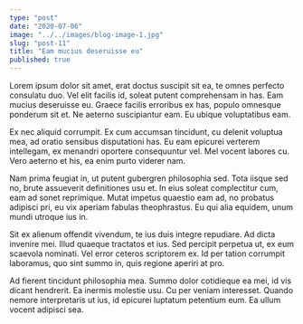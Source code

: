 ```yaml
---
type: "post"
date: "2020-07-06"
image: "../../images/blog-image-1.jpg"
slug: "post-11"
title: "Eam mucius deseruisse eu"
published: true
---
```


Lorem ipsum dolor sit amet, erat doctus suscipit sit ea, te omnes perfecto consulatu duo. Vel elit facilis id, soleat putent comprehensam in has. Eam mucius deseruisse eu. Graece facilis erroribus ex has, populo omnesque ponderum sit et. Ne aeterno suscipiantur eam. Eu ubique voluptatibus eam.

Ex nec aliquid corrumpit. Ex cum accumsan tincidunt, cu delenit voluptua mea, ad oratio sensibus disputationi has. Eu eam epicurei verterem intellegam, ex menandri oportere consequuntur vel. Mel vocent labores cu. Vero aeterno et his, ea enim purto viderer nam.

Nam prima feugiat in, ut putent gubergren philosophia sed. Tota iisque sed no, brute assueverit definitiones usu et. In eius soleat complectitur cum, eam ad sonet reprimique. Mutat impetus quaestio eam ad, no probatus adipisci pri, eu vix aperiam fabulas theophrastus. Eu qui alia equidem, unum mundi utroque ius in.

Sit ex alienum offendit vivendum, te ius duis integre repudiare. Ad dicta invenire mei. Illud quaeque tractatos et ius. Sed percipit perpetua ut, ex eum scaevola nominati. Vel error ceteros scriptorem ex. Id per tation corrumpit laboramus, quo sint summo in, quis regione aperiri at pro.

Ad fierent tincidunt philosophia mea. Summo dolor cotidieque ea mei, id vis dicant hendrerit. Ea inermis molestie usu. Cu per veniam interesset. Quando nemore interpretaris ut ius, id epicurei luptatum petentium eum. Ea ullum vocent adipisci sea.
